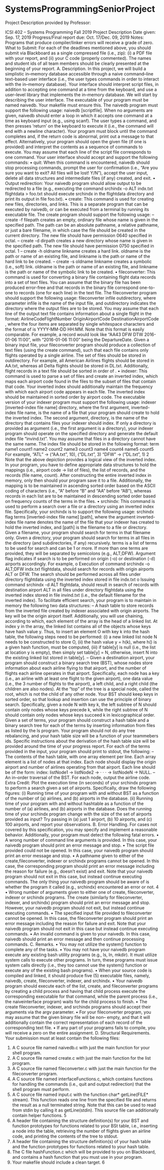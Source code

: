 # SystemsProgrammingSeniorProject
Project Description provided by Professor:

ICSI 402 – Systems Programming
Fall 2019 Project Description
Date given: Sep. 17, 2019 Progress/Final report due: Oct. 17/Dec. 09, 2019
Notes: Programs that produce compiler/linker errors will receive a grade of zero.
What to Submit: For each of the deadlines mentioned above, you should submit via Blackboard
as a single compressed file (i.e., zip): (i) a PDF file with your report, and (ii) your C code (properly
commented). The names and student ids of all team members should be clearly presented at the
beginning of your report.
A. Description. In this project, we will build a simplistic in–memory database accessible
through a naive command–line text–based user interface (i.e., the user types commands in order to
interact with the in–memory database). Your interface should interpret script files, in addition to
accepting one command at a time from the keyboard, and use a user–level library that implements
the in–memory database.
We will start by describing the user interface. The executable of your program must be named
naivedb. Your makefile must ensure this. The naivedb program must support the following
usage: naivedb [scriptfile]. When no arguments are given, naivedb should enter a loop in
which it accepts one command at a time as keyboard input (e.g., using scanf). The user types a
command, and then presses ‘return’ on the keyboard to execute it (i.e., the command will end with
a newline character). Your program must block until the command completes and, if the return
code is abnormal, print out a message to that effect. Alternatively, your program should open the
given file (if one is provided) and interpret the contents as a sequence of commands to execute.
You may assume that each line of the script file corresponds to one command.
Your user interface should accept and support the following commands:
• quit: When this command is encountered, naivedb should stop processing commands,
prompt the user for confirmation (i.e., “Are you sure you want to exit? All files will be
lost! Y/N”), accept the user input, delete all data structures and intermediate files (if any)
created, and exit.
• Output redirection: Your naivedb program should allow output to be redirected to a file
(e.g., executing the command srchindx -o ALT indx.txt flightdata > foo.txt should
execute srchindx in the flightdata directory and print its output in file foo.txt).
• create: This command is used for creating new files, directories, and links. This is a separate
program that can be executed by naivedb, or can be executed from a terminal by running
its executable file. The create program should support the following usage:
– create -f filepath creates an empty, ordinary file whose name is given in the specified
path. The path can be an absolute pathname, a relative pathname, or just a bare
filename, in which case the file should be created in the current directory. The new file
should have permission 0640 specified in octal.
– create -d dirpath creates a new directory whose name is given in the specified path.
The new file should have permission 0750 specified in octal.
1
– create -h oldname linkname creates a hard link. oldname is the path or name of an
existing file, and linkname is the path or name of the hard link to be created.
– create -s oldname linkname creates a symbolic (i.e., soft) link. oldname is the path
or name of an existing file, and linkname is the path or name of the symbolic link to be
created.
• fileconverter: This command is used for converting a binary file containing flight data
records into a set of text files. You can assume that the binary file has been produced
error-free and that records in the binary file correspond one-to-one to records (one for each
line) in the text file. The fileconverter program should support the following usage:
fileconverter infile outdirectory, where parameter infile is the name of the input
file, and outdirectory indicates the directory where the output files are to be stored.
You may assume that each line of the output text file contains information about a single flight
in the format: AirlineCodeFlightNumber OriginAirportCode DestinationAirportCode
<DepartureDate>, where the four items are separated by single whitespace characters and
the format of <DepartureDate> is YYYY-MM-DD HH:MM. Note that this format is easily comparable. For example, a record would look like “AA43 DFW DTW 2016-01-06 11:00”, with
“2016-01-06 11:00” being the DepartureDate.
Given a binary input file, your fileconverter program should produce a collection of text
files (using the create command), such that each file contains only flights operated by a single
airline. The set of files should be stored in outdirectory. For example, all American Airlines flights should be stored in AA.txt, whereas all Delta flights should be stored in DL.txt.
Additionally, flight records in a text file should be sorted in order of <DepartureDate>.
• indexer: This command is used to parse a set of files and create an inverted index, which
maps each airport code found in the files to the subset of files that contain that code.
Your inverted index should additionally maintain the frequency with which each airport
code appears in each file. The inverted index should be maintained in sorted order by
airport code. The executable version of your indexer program must support the following usage: indexer [inverted-index file name] directory, where the first argument,
inverted-index file name, is the name of a file that your program should create to hold
the inverted index. The second argument, directory, is the name of the directory that contains files your indexer should index. If only a directory is provided as argument (i.e., the
first argument is a directory), your indexer program should operate on the specified directory
and generate the default index file “invind.txt”. You may assume that files in a directory
cannot have the same name. The index file should be stored in the following format:
<list> term
name1 count1 name2 count2 name3 count3 name4 count4 name5 count5
</list>
For example,
“ATL” → (“AA.txt”, 10), (“DL.txt”, 3)
“DFW” → (“DL.txt”, 1)
2
Note that the above depiction provides a logical view of the inverted index. In your program,
you have to define appropriate data structures to hold the mappings (i.e., airport code → list
of files), the list of records, and the records (file name, count). After constructing the entire
inverted index in memory, only then should your program save it to a file.
Additionally, the mapping is to be maintained in ascending sorted order based on the ASCII
coding of characters (i.e., “A” before “B” and “AA” before “AB”), whereas records in each
list are to be maintained in descending sorted order based on frequency counts of the terms
in the files.
• srchindx: This command is used to perform a search over a file or a directory using an
inverted index file. Specifically, your srchindx is to support the following usage: srchindx
flag terms [inverted-index file name] [path], where the argument inverted-index
file name denotes the name of the file that your indexer has created to hold the inverted
index, and [path] is the filename to a file or directory. Given a filename, your program should
search for terms in that filename only. Given a directory, your program should search for
terms in all files in the directory (and subdirectories, if any) recursively. terms is a list of
terms to be used for search and can be 1 or more. If more than one terms are provided, they
will be separated by semicolons (e.g., ALT;DFW). Argument flag indicates if search is to be
performed on origin (-o) or destination (-d) airports accordingly. For example,
o Execution of command srchindx -o ALT;DFW indx.txt flightdata, should search
for records with origin airports ALT or DFW. The search should be performed across
all files under directory flightdata using the inverted index stored in file indx.txt
o Issuing command srchindx -d ALT flightdata, should result in search of records with
destination airport ALT in all files under directory flightdata using the inverted index
stored in file invind.txt (i.e., the default filename for the inverted index).
To facilitate efficient search, your program is to maintain in memory the following two data
structures:
– A hash table to store records from the inverted file created by indexer associated with
origin airports. The key will be the origin airport itself. Additionally, you will use
chaining, according to which, each element of the array is the head of a linked list. At
index y in the array, the linked list contains all of the objects whose keys have hash
value y. Thus, to insert an element O with key k into the hash table, the following steps
need to be performed: (i) a new linked list node N needs to be constructed to store O,
(ii) the hash value y = h(k), where h() is a given hash function, must be computed,
(iii) if table[y] is null (i.e., the list at location y is empty), then simply set table[y] = N,
otherwise, insert N into the existing linked list stored in table[y].
– Given a destination airport, your program should construct a binary search tree
(BST), whose nodes store information about each airline flying to that airport, and the
number of flights each airline operates in that airport. Specifically, each node has a key
(i.e., an airline with at least one flight to the given airport), one data value (i.e., the
3
number of flights to the airport), a left child, and a right child (the children are also
nodes). At the “top” of the tree is a special node, called the root, which is not the
child of any other node. Your BST should keep keys in sorted order, so that lookup and
insertion can use the principle of binary search. Specifically, given a node N with key
k, the left subtree of N should contain only nodes whose keys precede k, while the right
subtree of N should contain only nodes whose keys succeed k in lexicographical order.
Given a set of terms, your program should construct a hash table and a binary search tree
for each of the terms by inserting information from files as listed by the ls program. Your
program should not do any tree rebalancing, and your hash table size will be a function of
your teammebers ids. Specific instructions about the derivation of the hash table size will be
provided around the time of your progress report.
For each of the terms provided in the input, your program should print to stdout, the
following:
– The contents of the hash table, with one array element per line. Each array element
is a list of nodes at that index. Each node should display the origin airport and number of airlines operating from that airport. Each line should be of the form: index:
listNode1 → listNode2 → · · · → listNodeN → NULL.
– An in–order traversal of the BST. For each node, output the airline code.
Extra Credit: Plot the execution time (in seconds) of your srchindx program to perform a search
given a set of airports. Specifically, draw the following figures:
(i) Running time of your program with and without BST as a function of the number of (a)
airlines, and (b) airports in the database.
(ii) Running time of your program with and without hashtable as a function of the number of
(a) airlines, and (b) airports in the database.
Does the running time of your srchindx program change with the size of the set of airports provided
as input? Try passing in (a) just 1 airport, (b) 10 airports, and (c) 100 airports, and report your
observations.
B. Error Handling. For cases not covered by this specification, you may specify and implement
a reasonable behavior. Additionally, your program must detect the following fatal errors.
• A wrong number of command line arguments is provided. In this case, your naivedb program
should print an error message and stop.
• The script file provided could not be opened. In this case, your naivedb program should
print an error message and stop.
• A pathname given to either of the create,fileconverter, indexer or srchindx programs
cannot be opened. In this case, the corresponding program should print an error message
including the reason for failure (e.g., doesn’t exist) and exit. Note that your naivedb program
should not exit in this case, but instead continue executing commands. The only thing
your naivedb program should be aware of is whether the program it called (e.g., srchindx)
encountered an error or not.
4
• Wrong number of arguments given to either one of create, fileconverter, indexer or
srchindx programs. The create (similarly for fileconverter, indexer, and srchindx)
program should print an error message and stop. However, your naivedb program should
not exit, but instead continue executing commands.
• The specified input file provided to fileconverter cannot be opened. In this case, the
fileconverter program should print an error message including the reason for failure and
exit. Note that your naivedb program should not exit in this case but instead continue
executing commands.
• An invalid command is given to your naivedb. In this case, naivedb should print an error
message and then continue processing commands.
C. Remarks.
• You may not utilize the system() function to complete any of the tasks.
• You may not have your naivedb program execute any existing bash utility programs (e.g., ls,
ln, mkdir). It must utilize system calls to execute other programs. In turn, these programs
must issue system calls directly (i.e., they too cannot use the system() function or execute
any of the existing bash programs).
• When your source code is compiled and linked, it should produce five (5) executable files,
namely, naivedb, create, fileconverter, indexer, and srchindx.
• Your naivedb program should execute each of the list, create, and fileconverter programs by creating a child process and having that child process execute the corresponding
executable for that command, while the parent process (i.e., the naiveinterface program)
waits for the child process to finish.
• The create fileconverter, indexer, and srchindx programs should accept their arguments
via the argv parameter.
• For your fileconverter program, you may assume that the given binary file will be non–
empty, and that it will additionally contain the correct representation of each record of the
corresponding text file.
• If any part of your programs fails to compile, you will receive a zero on the entire assignment.
D. Structural Requirements. Your submission must at least contain the following files:
1. A C source file named naivedb.c with just the main function for your shell program.
2. A C source file named create.c with just the main function for the list program.
3. A C source file named fileconverter.c with just the main function for the fileconverter
program.
4. A C source file named interfaceFunctions.c, which contains functions for handling the
commands (i.e., quit and output redirection) that the shell program must perform.
5. A C source file named input.c with the function char* getLine(FILE* stream). This
function reads one line from the specified file and returns the result as a null terminated
string. Note that this can be used to read from stdin by calling it as getLine(stdin). This
source file can additionally contain helper functions.
5
6. A header file containing the structure definition(s) for your BST and function prototypes for
functions related to your BSt table, i.e., inserting a node into the table, retrieving the number
of flights given an airline code, and printing the contents of the tree to stdout.
7. A header file containing the structure definition(s) of your hash table and the function prototypes for functions related to your hash table.
8. The C file hashFunction.c which will be provided to you on Blackboard, and contains a
hash function that you must use in your program.
9. Your makefile should include a clean target.
6
